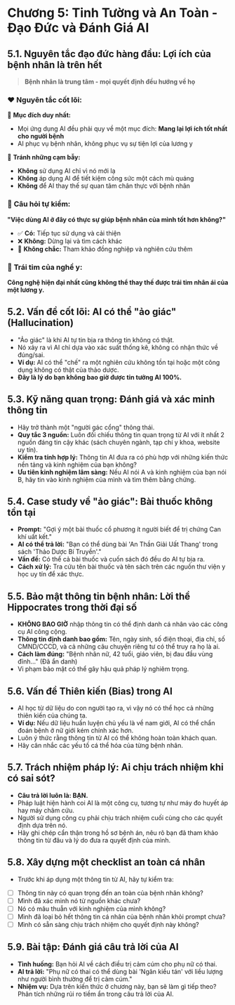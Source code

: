 # Chương 5: Tinh Tường và An Toàn - Đạo Đức và Đánh Giá AI

## 5.1. Nguyên tắc đạo đức hàng đầu: Lợi ích của bệnh nhân là trên hết

> **Bệnh nhân là trung tâm - mọi quyết định đều hướng về họ**

### ❤️ **Nguyên tắc cốt lõi:**

🎯 **Mục đích duy nhất:**
- Mọi ứng dụng AI đều phải quy về một mục đích: **Mang lại lợi ích tốt nhất cho người bệnh**
- AI phục vụ bệnh nhân, không phục vụ sự tiện lợi của lương y

🚫 **Tránh những cạm bẫy:**
- **Không** sử dụng AI chỉ vì nó mới lạ
- **Không** áp dụng AI để tiết kiệm công sức một cách mù quáng
- **Không** để AI thay thế sự quan tâm chân thực với bệnh nhân

### 🤔 **Câu hỏi tự kiểm:**
**"Việc dùng AI ở đây có thực sự giúp bệnh nhân của mình tốt hơn không?"**

- ✅ **Có:** Tiếp tục sử dụng và cải thiện
- ❌ **Không:** Dừng lại và tìm cách khác
- 🤷 **Không chắc:** Tham khảo đồng nghiệp và nghiên cứu thêm

### 💝 **Trái tim của nghề y:**
**Công nghệ hiện đại nhất cũng không thể thay thế được trái tim nhân ái của một lương y.**

## 5.2. Vấn đề cốt lõi: AI có thể "ảo giác" (Hallucination)

* "Ảo giác" là khi AI tự tin bịa ra thông tin không có thật.
* Nó xảy ra vì AI chỉ dựa vào xác suất thống kê, không có nhận thức về đúng/sai.
* **Ví dụ:** AI có thể "chế" ra một nghiên cứu không tồn tại hoặc một công dụng không có thật của thảo dược.
* **Đây là lý do bạn không bao giờ được tin tưởng AI 100%.**

## 5.3. Kỹ năng quan trọng: Đánh giá và xác minh thông tin

* Hãy trở thành một "người gác cổng" thông thái.
* **Quy tắc 3 nguồn:** Luôn đối chiếu thông tin quan trọng từ AI với ít nhất 2 nguồn đáng tin cậy khác (sách chuyên ngành, tạp chí y khoa, website uy tín).
* **Kiểm tra tính hợp lý:** Thông tin AI đưa ra có phù hợp với những kiến thức nền tảng và kinh nghiệm của bạn không?
* **Ưu tiên kinh nghiệm lâm sàng:** Nếu AI nói A và kinh nghiệm của bạn nói B, hãy tin vào kinh nghiệm của mình và tìm thêm bằng chứng.

## 5.4. Case study về "ảo giác": Bài thuốc không tồn tại

* **Prompt:** "Gợi ý một bài thuốc cổ phương ít người biết để trị chứng Can khí uất kết."
* **AI có thể trả lời:** "Bạn có thể dùng bài 'An Thần Giải Uất Thang' trong sách 'Thảo Dược Bí Truyền'."
* **Vấn đề:** Có thể cả bài thuốc và cuốn sách đó đều do AI tự bịa ra.
* **Cách xử lý:** Tra cứu tên bài thuốc và tên sách trên các nguồn thư viện y học uy tín để xác thực.

## 5.5. Bảo mật thông tin bệnh nhân: Lời thề Hippocrates trong thời đại số

* **KHÔNG BAO GIỜ** nhập thông tin có thể định danh cá nhân vào các công cụ AI công cộng.
* **Thông tin định danh bao gồm:** Tên, ngày sinh, số điện thoại, địa chỉ, số CMND/CCCD, và cả những câu chuyện riêng tư có thể truy ra họ là ai.
* **Cách làm đúng:** "Bệnh nhân nữ, 42 tuổi, giáo viên, bị đau đầu vùng đỉnh..." (Đã ẩn danh)
* Vi phạm bảo mật có thể gây hậu quả pháp lý nghiêm trọng.


## 5.6. Vấn đề Thiên kiến (Bias) trong AI

* AI học từ dữ liệu do con người tạo ra, vì vậy nó có thể học cả những thiên kiến của chúng ta.
* **Ví dụ:** Nếu dữ liệu huấn luyện chủ yếu là về nam giới, AI có thể chẩn đoán bệnh ở nữ giới kém chính xác hơn.
* Luôn ý thức rằng thông tin từ AI có thể không hoàn toàn khách quan.
* Hãy cân nhắc các yếu tố cá thể hóa của từng bệnh nhân.

## 5.7. Trách nhiệm pháp lý: Ai chịu trách nhiệm khi có sai sót?

* **Câu trả lời luôn là: BẠN.**
* Pháp luật hiện hành coi AI là một công cụ, tương tự như máy đo huyết áp hay máy châm cứu.
* Người sử dụng công cụ phải chịu trách nhiệm cuối cùng cho các quyết định dựa trên nó.
* Hãy ghi chép cẩn thận trong hồ sơ bệnh án, nêu rõ bạn đã tham khảo thông tin từ đâu và lý do đưa ra quyết định của mình.

## 5.8. Xây dựng một checklist an toàn cá nhân

* Trước khi áp dụng một thông tin từ AI, hãy tự kiểm tra:
* [ ] Thông tin này có quan trọng đến an toàn của bệnh nhân không?
* [ ] Mình đã xác minh nó từ nguồn khác chưa?
* [ ] Nó có mâu thuẫn với kinh nghiệm của mình không?
* [ ] Mình đã loại bỏ hết thông tin cá nhân của bệnh nhân khỏi prompt chưa?
* [ ] Mình có sẵn sàng chịu trách nhiệm cho quyết định này không?

## 5.9. Bài tập: Đánh giá câu trả lời của AI

* **Tình huống:** Bạn hỏi AI về cách điều trị cảm cúm cho phụ nữ có thai.
* **AI trả lời:** "Phụ nữ có thai có thể dùng bài 'Ngân kiều tán' với liều lượng như người bình thường để trị cảm cúm."
* **Nhiệm vụ:** Dựa trên kiến thức ở chương này, bạn sẽ làm gì tiếp theo? Phân tích những rủi ro tiềm ẩn trong câu trả lời của AI.
